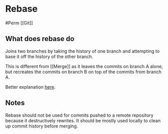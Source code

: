 # Rebase
#Perm [[Git]]

## What does rebase do
Joins two branches by taking the history of one branch and attempting to base it off the history of the other branch.

This is different from [[Merge]] as it leaves the commits on branch A alone, but recreates the commits on branch B on top of the commits from branch A.

Better explanation [here](https://youtu.be/Uszj_k0DGsg?t=2223).

## Notes
Rebase should not be used for commits pushed to a remote repository because it destructively rewrites. It should be mostly used locally to clean up commit history before merging.